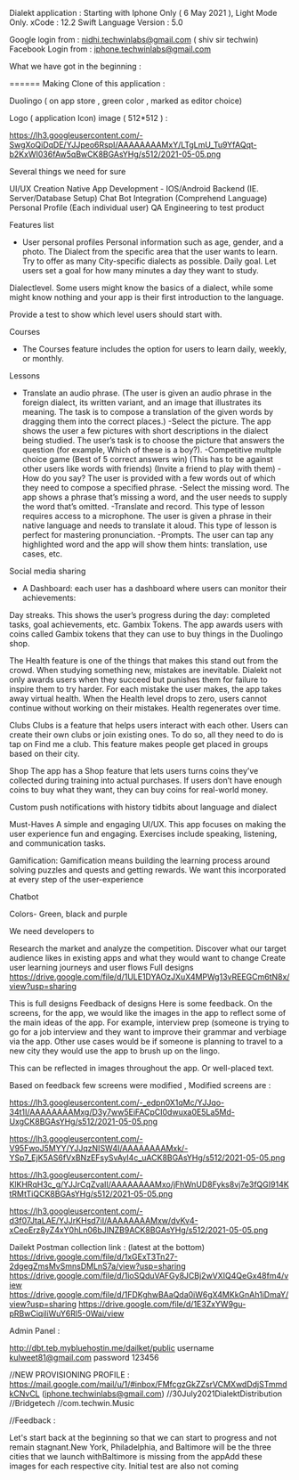 
Dialekt application : 
Starting with Iphone Only ( 6 May 2021 ), Light Mode Only. 
xCode : 12.2
Swift Language Version : 5.0

Google login from : nidhi.techwinlabs@gmail.com ( shiv sir techwin)
Facebook Login from : iphone.techwinlabs@gmail.com

What we have got in the beginning : 

======
Making Clone of this application : 

Duolingo ( on app store , green color , marked as editor choice)

Logo ( application Icon) image ( 512*512 ) : 

https://lh3.googleusercontent.com/-SwgXoQiDqDE/YJJpeo6RspI/AAAAAAAAMxY/LTgLmU_Tu9YfAQqt-b2KxWI036fAw5qBwCK8BGAsYHg/s512/2021-05-05.png

Several things we need for sure

UI/UX Creation
Native App Development - IOS/Android
Backend (IE. Server/Database Setup)
Chat Bot Integration (Comprehend Language)
Personal Profile (Each individual user)
QA Engineering to test product

Features list

- User personal profiles
Personal information such as age, gender, and a photo.
The Dialect from the specific area that the user wants to learn. Try to offer as many City-specific dialects as possible.
Daily goal. Let users set a goal for how many minutes a day they want to study.

Dialectlevel. Some users might know the basics of a dialect, while some might know nothing and your app is their first introduction to the language.

Provide a test to show which level users should start with.

Courses
- The Courses feature includes the option for users to learn daily, weekly, or monthly.

Lessons
- Translate an audio phrase. (The user is given an audio phrase in the foreign dialect, its written variant, and an image that illustrates its meaning. The task is to compose a translation of the given words by dragging them into the correct places.)
-Select the picture. The app shows the user a few pictures with short descriptions in the dialect being studied. The user’s task is to choose the picture that answers the question (for example, Which of these is a boy?).
-Competitive multple choice game (Best of 5 correct answers win) (This has to be against other users like words with friends) (Invite a friend to play with them)
-How do you say? The user is provided with a few words out of which they need to compose a specified phrase.
-Select the missing word. The app shows a phrase that’s missing a word, and the user needs to supply the word that’s omitted.
-Translate and record. This type of lesson requires access to a microphone. The user is given a phrase in their native language and needs to translate it aloud. This type of lesson is perfect for mastering pronunciation.
-Prompts. The user can tap any highlighted word and the app will show them hints: translation, use cases, etc.

Social media sharing

- A Dashboard: each user has a dashboard where users can monitor their achievements:

Day streaks. This shows the user’s progress during the day: completed tasks, goal achievements, etc.
Gambix Tokens. The app awards users with coins called Gambix tokens that they can use to buy things in the Duolingo shop.

The Health feature is one of the things that makes this stand out from the crowd.
When studying something new, mistakes are inevitable. Dialekt not only awards users when they succeed but punishes them for failure to inspire them to try harder.
For each mistake the user makes, the app takes away virtual health. When the Health level drops to zero, users cannot continue without working on their mistakes. Health regenerates over time.

Clubs
Clubs is a feature that helps users interact with each other. Users can create their own clubs or join existing ones. To do so, all they need to do is tap on Find me a club.
This feature makes people get placed in groups based on their city.

Shop
The app has a Shop feature that lets users turns coins they’ve collected during training into actual purchases. If users don’t have enough coins to buy what they want, they can buy coins for real-world money.

Custom push notifications with history tidbits about language and dialect

Must-Haves
A simple and engaging UI/UX. This app focuses on making the user experience fun and engaging. Exercises include speaking, listening, and communication tasks.

Gamification:
Gamification means building the learning process around solving puzzles and quests and getting rewards. We want this incorporated at every step of the user-experience

Chatbot

Colors- Green, black and purple

We need developers to

Research the market and analyze the competition. Discover what our target audience likes in existing apps and what they would want to change
Create user learning journeys and user flows
Full designs
https://drive.google.com/file/d/1ULE1DYAOzJXuX4MPWg13vREEGCm6tN8x/view?usp=sharing

This is full designs
Feedback of designs
Here is some feedback. On the screens, for the app, we would like the images in the app to reflect some of the main ideas of the app. For example, interview prep (someone is trying to go for a job interview and they want to improve their grammar and verbiage via the app. Other use cases would be if someone is planning to travel to a new city they would use the app to brush up on the lingo.

This can be reflected in images throughout the app. Or well-placed text.

Based on feedback few screens were modified , Modified screens are :

https://lh3.googleusercontent.com/-_edpn0X1qMc/YJJqo-34t1I/AAAAAAAAMxg/D3y7ww5EiFACpCI0dwuxa0E5La5Md-UxgCK8BGAsYHg/s512/2021-05-05.png

https://lh3.googleusercontent.com/-V95FwoJ5MYY/YJJqzNISW4I/AAAAAAAAMxk/-YSp7_EjK5AS6fVxBNzEFsySvAyI4c_uACK8BGAsYHg/s512/2021-05-05.png

https://lh3.googleusercontent.com/-KlKHRqH3c_g/YJJrCqZvaII/AAAAAAAAMxo/jFhWnUD8Fyks8vj7e3fQGI914KtRMtTiQCK8BGAsYHg/s512/2021-05-05.png

https://lh3.googleusercontent.com/-d3f07JtaLAE/YJJrKHsd7iI/AAAAAAAAMxw/dvKv4-xCeoErz8yZ4xY0hLn06bJINZB9ACK8BGAsYHg/s512/2021-05-05.png



Dailekt Postman collection link : (latest at the bottom)
https://drive.google.com/file/d/1xGExT3Tn27-2dgegZmsMvSmnsDMLnS7a/view?usp=sharing
https://drive.google.com/file/d/1ioSQduVAFGy8JCBj2wVXIQ4QeGx48fm4/view
https://drive.google.com/file/d/1FDKghwBAaQda0iW6gX4MKkGnAh1iDmaY/view?usp=sharing
https://drive.google.com/file/d/1E3ZxYW9gu-pRBwCiqiliWuY6Rl5-0Wai/view



Admin Panel :

http://dbt.teb.mybluehostin.me/dailket/public
username kulweet81@gmail.com
password
123456

//NEW PROVISIONING PROFILE : https://mail.google.com/mail/u/1/#inbox/FMfcgzGkZZsrVCMXwdDdjSTmmdkCNvCL (iphone.techwinlabs@gmail.com)
//30July2021DialektDistribution //Bridgetech //com.techwin.Music

//Feedback :

Let's start back at the beginning so that we can start to progress and not remain stagnant.New York, Philadelphia, and Baltimore will be the three cities that we launch withBaltimore is missing from the appAdd these images for each respective city.
Initial test are also not coming
